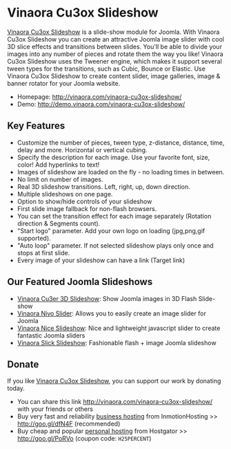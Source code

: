 Vinaora Cu3ox Slideshow
=======================

[Vinaora Cu3ox Slideshow](http://vinaora.com/vinaora-cu3ox-slideshow/) is a slide-show module for Joomla. With Vinaora Cu3ox Slideshow you can create an attractive Joomla image slider with cool 3D slice effects and transitions between slides. You'll be able to divide your images into any number of pieces and rotate them the way you like! Vinaora Cu3ox Slideshow uses the Tweener engine, which makes it support several tween types for the transitions, such as Cubic, Bounce or Elastic. Use Vinaora Cu3ox Slideshow to create content slider, image galleries, image & banner rotator for your Joomla website.

* Homepage: http://vinaora.com/vinaora-cu3ox-slideshow/
* Demo: http://demo.vinaora.com/vinaora-cu3ox-slideshow/

Key Features
------------
* Customize the number of pieces, tween type, z-distance, distance, time, delay and more. Horizontal or vertical cubing.
* Specify the description for each image. Use your favorite font, size, color! Add hyperlinks to text!
* Images of slideshow are loaded on the fly - no loading times in between.
* No limit on number of images.
* Real 3D slideshow transitions. Left, right, up, down direction.
* Multiple slideshows on one page.
* Option to show/hide controls of your slideshow
* First slide image fallback for non-flash browsers.
* You can set the transition effect for each image separately (Rotation direction & Segments count).
* "Start logo" parameter. Add your own logo on loading (jpg,png,gif supported).
* "Auto loop" parameter. If not selected slideshow plays only once and stops at first slide.
* Every image of your slideshow can have a link (Target link)

Our Featured Joomla Slideshows
------------------------------
* [Vinaora Cu3er 3D Slideshow](http://vinaora.com/vinaora-cu3er-3d-slideshow/): Show Joomla images in 3D Flash Slide-show
* [Vinaora Nivo Slider](http://vinaora.com/vinaora-nivo-slider/): Allows you to easily create an image slider for Joomla
* [Vinaora Nice Slideshow](http://vinaora.com/vinaora-nice-slideshow/): Nice and lightweight javascript slider to create fantastic Joomla sliders
* [Vinaora Slick Slideshow](http://vinaora.com/vinaora-slick-slideshow/): Fashionable flash + image Joomla slideshow

Donate
------

If you like [Vinaora Cu3ox Slideshow](http://vinaora.com/vinaora-cu3ox-slideshow/), you can support our work by donating today.

* You can share this link http://vinaora.com/vinaora-cu3ox-slideshow/ with your friends or others
* Buy very fast and reliability [business hosting](https://secure1.inmotionhosting.com/cgi-bin/gby/clickthru.cgi?id=vinaora&page=5) from InmotionHosting >> http://goo.gl/dfN4F (recommended)
* Buy cheap and popular [personal hosting](http://secure.hostgator.com/~affiliat/cgi-bin/affiliates/clickthru.cgi?id=vinaora) from Hostgator >> http://goo.gl/PoRVo (coupon code: `H25PERCENT`)